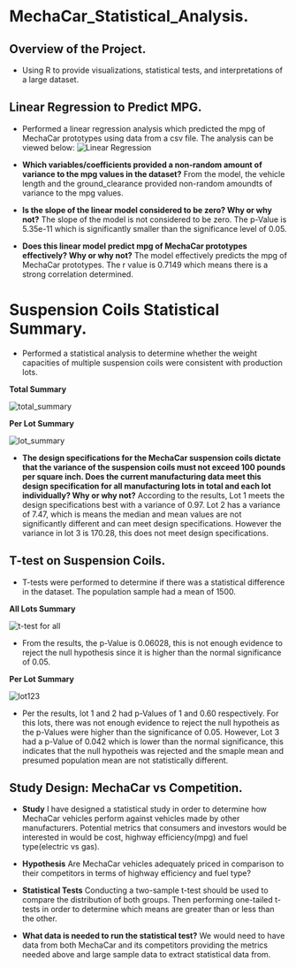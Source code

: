 # MechaCar_Statistical_Analysis.
## Overview of the Project.
- Using R to provide visualizations, statistical tests, and interpretations of a large dataset.

## Linear Regression to Predict MPG.
- Performed a linear regression analysis which predicted the mpg of MechaCar prototypes using data from a csv file. The analysis can be viewed below:
![Linear Regression](https://user-images.githubusercontent.com/85714314/138744279-06c0b1f4-51e2-491f-8ce1-a80155e659d7.png)

- **Which variables/coefficients provided a non-random amount of variance to the mpg values in the dataset?** From the model, the vehicle length and the ground_clearance provided non-random amoundts of variance to the mpg values.
- **Is the slope of the linear model considered to be zero? Why or why not?** The slope of the model is not considered to be zero. The p-Value is 5.35e-11 which is significantly smaller than the significance level of 0.05.
- **Does this linear model predict mpg of MechaCar prototypes effectively? Why or why not?** The model effectively predicts the mpg of MechaCar prototypes. The r value is 0.7149 which means there is a strong correlation determined.

# Suspension Coils Statistical Summary. 
- Performed a statistical analysis to determine whether the weight capacities of multiple suspension coils were consistent with production lots. 

**Total Summary**

![total_summary](https://user-images.githubusercontent.com/85714314/138746583-93e8cf7d-111e-4ea6-930b-8fd017df7183.png)

**Per Lot Summary**

![lot_summary](https://user-images.githubusercontent.com/85714314/138746707-c0797376-6b53-47f1-8dc9-cb587bf27e7e.png)

- **The design specifications for the MechaCar suspension coils dictate that the variance of the suspension coils must not exceed 100 pounds per square inch. Does the current manufacturing data meet this design specification for all manufacturing lots in total and each lot individually? Why or why not?**
According to the results, Lot 1 meets the design specifications best with a variance of 0.97. Lot 2 has a variance of 7.47, which is means the median and mean values are not significantly different and can meet design specifications. However the variance in lot 3 is 170.28, this does not meet design specifications. 

## T-test on Suspension Coils.
- T-tests were performed to determine if there was a statistical difference in the dataset. The population sample had a mean of 1500.

**All Lots Summary**

![t-test for all](https://user-images.githubusercontent.com/85714314/138748014-834e137e-6b70-4b75-a911-3de734f02d89.png)

- From the results, the p-Value is 0.06028, this is not enough evidence to reject the null hypothesis since it is higher than the normal significance of 0.05.

**Per Lot Summary**

![lot123](https://user-images.githubusercontent.com/85714314/138748307-e420337d-7fbb-400b-b372-14e11932b2dd.png)

- Per the results, lot 1 and 2 had p-Values of 1 and 0.60 respectively. For this lots, there was not enough evidence to reject the null hypotheis as the p-Values were higher than the significance of 0.05. However, Lot 3 had a p-Value of 0.042 which is lower than the normal significance, this indicates that the null hypotheis was rejected and the smaple mean and presumed population mean are not statistically different. 

## Study Design: MechaCar vs Competition.
- **Study** I have designed a statistical study in order to determine how MechaCar vehicles perform against vehicles made by other manufacturers. Potential metrics that consumers and investors would be interested in would be cost, highway efficiency(mpg) and fuel type(electric vs gas).

- **Hypothesis** Are MechaCar vehicles adequately priced in comparison to their competitors in terms of highway efficiency and fuel type?
- **Statistical Tests** Conducting a  two-sample t-test should be used to compare the distribution of both groups. Then performing one-tailed t-tests in order to determine which means are greater than or less than the other.
- **What data is needed to run the statistical test?** We would need to have data from both MechaCar and its competitors providing the metrics needed above and large sample data to extract statistical data from.





